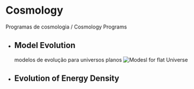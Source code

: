 # Cosmology


Programas de cosmologia / Cosmology Programs


* ## Model Evolution
     modelos de evolução para universos planos
     ![Modesl for flat Universe](https://github.com/raphamendonca/Cosmology/figure-1.png)
     
* ## Evolution of Energy Density
   
